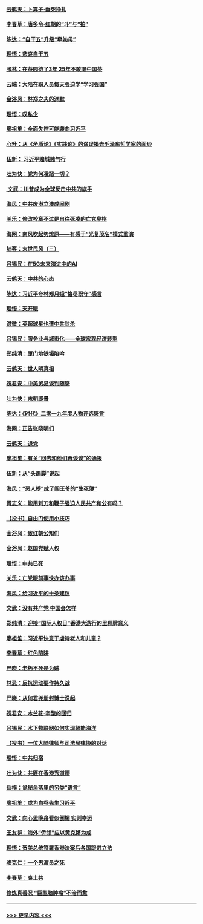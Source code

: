 #### [云鹤天：卜算子‧垂死挣扎](../pages/nsc993/n11739956.md?t=12241159) 
#### [李春草：唐多令‧红朝的“斗”与“拍”](../pages/nsc993/n11739830.md?t=12241159) 
#### [陈达：“自干五”升级“牵妨母”](../pages/nsc993/n11739724.md?t=12241159) 
#### [理悟：悲哀自干五](../pages/nsc993/n11739547.md?t=12241159) 
#### [张林：在茶园待了3年 25年不敢喝中国茶](../pages/nsc993/n11739240.md?t=12241159) 
#### [云端：大陆在职人员每天强迫学“学习强国”](../pages/nsc993/n11738735.md?t=12241159) 
#### [金浴凤：林郑之夫的渊默](../pages/nsc993/n11737735.md?t=12241159) 
#### [理悟：叹私企](../pages/nsc993/n11737715.md?t=12241159) 
#### [廖祖笙：全面失控可能袭向习近平](../pages/nsc993/n11737704.md?t=12241159) 
#### [心升：从《矛盾论》《实践论》的谬误揭去毛泽东哲学家的面纱](../pages/nsc993/n11736962.md?t=12241159) 
#### [伍新： 习近平赌城赌气行](../pages/nsc993/n11736929.md?t=12241159) 
#### [吐为快：党为何凌蹈一切？](../pages/nsc993/n11736915.md?t=12241159) 
#### [ 文武：川普成为全球反击中共的旗手](../pages/nsc993/n11736882.md?t=12241159) 
#### [海风：中共废港立澳成闹剧](../pages/nsc993/n11735857.md?t=12241159) 
#### [关乐：修改校章不过是自往死凑的亡党臭棋](../pages/nsc993/n11735097.md?t=12241159) 
#### [海网：南风吹起势燎原——有感于“光复茂名”模式重演](../pages/nsc993/n11732308.md?t=12241159) 
#### [陆客：末世民风（三）](../pages/nsc993/n11732211.md?t=12241159) 
#### [吕锡民：在5G未来演进中的AI](../pages/nsc993/n11730010.md?t=12241159) 
#### [云鹤天：中共的心态](../pages/nsc993/n11729906.md?t=12241159) 
#### [陈达：习近平夸林郑月娥“恪尽职守”感言](../pages/nsc993/n11729881.md?t=12241159) 
#### [理悟：天开眼](../pages/nsc993/n11729699.md?t=12241159) 
#### [洪微：英超球星也遭中共封杀](../pages/nsc993/n11727243.md?t=12241159) 
#### [吕锡民：服务业与城市化——全球宏观经济转型](../pages/nsc993/n11725845.md?t=12241159) 
#### [郑纯清：厦门地铁塌陷吟](../pages/nsc993/n11725813.md?t=12241159) 
#### [云鹤天：世人明真相](../pages/nsc993/n11725621.md?t=12241159) 
#### [祝君安：中美贸易谈判随感](../pages/nsc993/n11725609.md?t=12241159) 
#### [吐为快：末朝即景](../pages/nsc993/n11723365.md?t=12241159) 
#### [陈达：《时代》二零一九年度人物评选感言](../pages/nsc993/n11723337.md?t=12241159) 
#### [海网：正告张晓明们](../pages/nsc993/n11723228.md?t=12241159) 
#### [云鹤天：退党](../pages/nsc993/n11723056.md?t=12241159) 
#### [廖祖笙：有关“回去和他们再谈谈”的通报](../pages/nsc993/n11722442.md?t=12241159) 
#### [伍新：从“头踢脚”说起](../pages/nsc993/n11722429.md?t=12241159) 
#### [海风：“恶人榜”成了阎王爷的“生死簿”](../pages/nsc993/n11722272.md?t=12241159) 
#### [胥志义：能用剌刀和鞭子强迫人民共产和公有吗？](../pages/nsc993/n11720569.md?t=12241159) 
#### [【投书】自由门使用小技巧](../pages/nsc993/n11720180.md?t=12241159) 
#### [金浴凤：致红朝公知们](../pages/nsc993/n11720563.md?t=12241159) 
#### [金浴凤：赵国党赋人权](../pages/nsc993/n11720533.md?t=12241159) 
#### [理悟：中共已死](../pages/nsc993/n11720233.md?t=12241159) 
#### [关乐：亡党眼前事快办该办事](../pages/nsc993/n11719160.md?t=12241159) 
#### [海风：给习近平的十条建议](../pages/nsc993/n11717616.md?t=12241159) 
#### [文武：没有共产党 中国会怎样](../pages/nsc993/n11717584.md?t=12241159) 
#### [郑纯清：迎接“国际人权日”香港大游行的里程牌意义](../pages/nsc993/n11717417.md?t=12241159) 
#### [廖祖笙：习近平快意于虐待老人和儿童？](../pages/nsc993/n11715313.md?t=12241159) 
#### [李春草：红色陷阱](../pages/nsc993/n11715029.md?t=12241159) 
#### [严晓：老朽不死是为贼](../pages/nsc993/n11712910.md?t=12241159) 
#### [林忌：反抗运动要作持久战](../pages/nsc993/n11712623.md?t=12241159) 
#### [严晓：从何君尧册封博士说起](../pages/nsc993/n11712465.md?t=12241159) 
#### [祝君安：木兰花·辛酸的回归](../pages/nsc993/n11712381.md?t=12241159) 
#### [吕锡民：水下物联网如何实现智能海洋](../pages/nsc993/n11711158.md?t=12241159) 
#### [【投书】一位大陆律师与司法局律协的对话](../pages/nsc993/n11709675.md?t=12241159) 
#### [理悟：中共归宿](../pages/nsc993/n11710059.md?t=12241159) 
#### [吐为快：共匪在香港秀道德](../pages/nsc993/n11709979.md?t=12241159) 
#### [岳横：诡秘角落里的另类“语言”](../pages/nsc993/n11709792.md?t=12241159) 
#### [廖祖笙：或为白卷先生习近平](../pages/nsc993/n11708330.md?t=12241159) 
#### [文武：向心孟晚舟看似倒楣 实则幸运](../pages/nsc993/n11708236.md?t=12241159) 
#### [王友群：海外“侨领”应以黄克锵为戒](../pages/nsc993/n11706176.md?t=12241159) 
#### [理悟：贺美总统签署香港法案后各国跟进立法](../pages/nsc993/n11706853.md?t=12241159) 
#### [骆克仁：一个男演员之死](../pages/nsc993/n11706677.md?t=12241159) 
#### [李春草：哀土共](../pages/nsc993/n11706255.md?t=12241159) 
#### [修炼真善忍 “巨型脑肿瘤”不治而愈](../pages/nsc993/n11705340.md?t=12241159) 

----
#### [ >>> 更早内容 <<< ](../indexes/nsc993-earlier.md)

